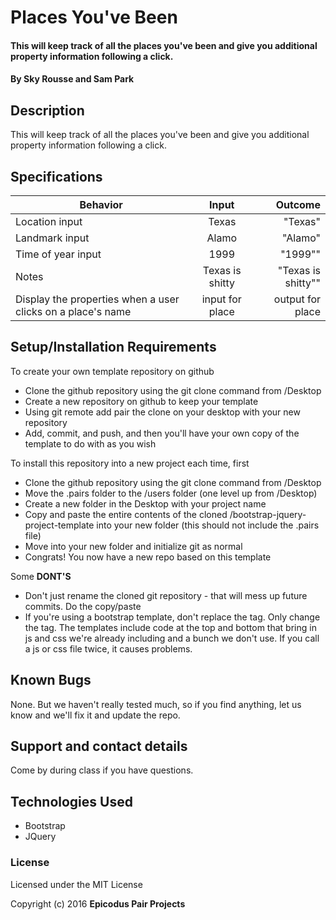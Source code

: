 # Places You've Been

#### This will keep track of all the places you've been and give you additional property information following a click.

#### By Sky Rousse and Sam Park

## Description

This will keep track of all the places you've been and give you additional property information following a click.

## Specifications
| Behavior        | Input           | Outcome  |
| ------------- |:-------------:| -----:|
| Location input | Texas| "Texas"|
| Landmark input |Alamo| "Alamo"|
| Time of year input |1999| "1999""|
| Notes |Texas is shitty| "Texas is shitty""|
| Display the properties when a user clicks on a place's name |input for place| output for place|



## Setup/Installation Requirements

To create your own template repository on github

* Clone the github repository using the git clone command from /Desktop
* Create a new repository on github to keep your template
* Using git remote add pair the clone on your desktop with your new repository
* Add, commit, and push, and then you'll have your own copy of the template to do with as you wish

To install this repository into a new project each time, first

* Clone the github repository using the git clone command from /Desktop
* Move the .pairs folder to the /users folder (one level up from /Desktop)
* Create a new folder in the Desktop with your project name
* Copy and paste the entire contents of the cloned /bootstrap-jquery-project-template into your new folder (this should not include the .pairs file)
* Move into your new folder and initialize git as normal
* Congrats! You now have a new repo based on this template

Some **DONT'S**

* Don't just rename the cloned git repository - that will mess up future commits.  Do the copy/paste
* If you're using a bootstrap template, don't replace the <head> tag.  Only change the <body> tag.  The templates include code at the top and bottom that bring in js and css we're already including and a bunch we don't use.  If you call a js or css file twice, it causes problems.  
## Known Bugs

None.  But we haven't really tested much, so if you find anything, let us know and we'll fix it and update the repo.  

## Support and contact details

Come by during class if you have questions.

## Technologies Used

* Bootstrap
* JQuery

### License

Licensed under the MIT License

Copyright (c) 2016 **Epicodus Pair Projects**
